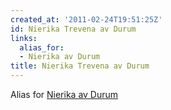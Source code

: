 ```yaml
---
created_at: '2011-02-24T19:51:25Z'
id: Nierika Trevena av Durum
links:
  alias_for:
  - Nierika av Durum
title: Nierika Trevena av Durum
---
```


Alias for [Nierika av Durum]

  [Nierika av Durum]: Nierika_av_Durum